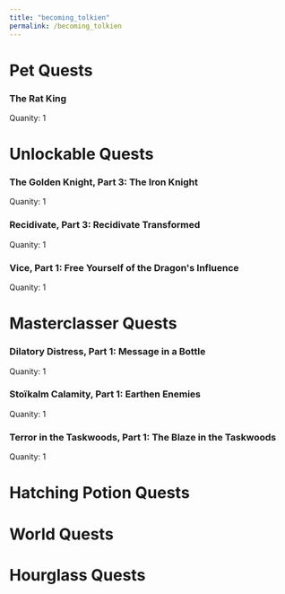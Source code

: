 ```yaml
---
title: "becoming_tolkien"
permalink: /becoming_tolkien
---
```


# Pet Quests
### The Rat King

Quanity: 1

# Unlockable Quests
### The Golden Knight, Part 3: The Iron Knight

Quanity: 1

### Recidivate, Part 3: Recidivate Transformed

Quanity: 1

### Vice, Part 1: Free Yourself of the Dragon's Influence

Quanity: 1

# Masterclasser Quests
### Dilatory Distress, Part 1: Message in a Bottle

Quanity: 1

### Stoïkalm Calamity, Part 1: Earthen Enemies

Quanity: 1

### Terror in the Taskwoods, Part 1: The Blaze in the Taskwoods

Quanity: 1

# Hatching Potion Quests
# World Quests
# Hourglass Quests
